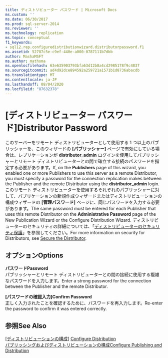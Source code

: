 ```yaml
---
title: ディストリビューター パスワード | Microsoft Docs
ms.custom: ''
ms.date: 06/30/2017
ms.prod: sql-server-2014
ms.reviewer: ''
ms.technology: replication
ms.topic: conceptual
f1_keywords:
- sql12.rep.configuredistributionwizard.distributorpassword.f1
ms.assetid: 52787c5e-c9ef-440e-a000-0787111b7dbb
author: MashaMSFT
ms.author: mathoma
ms.openlocfilehash: 63e635903793bfa63d12b8a4cd2985178f9c4837
ms.sourcegitcommit: ad4d92dce894592a259721a1571b1d8736abacdb
ms.translationtype: MT
ms.contentlocale: ja-JP
ms.lasthandoff: 08/04/2020
ms.locfileid: "87632378"
---
```

# <a name="distributor-password"></a><span data-ttu-id="80971-102">[ディストリビューター パスワード]</span><span class="sxs-lookup"><span data-stu-id="80971-102">Distributor Password</span></span>
  <span data-ttu-id="80971-103">このサーバーをリモート ディストリビューターとして使用する 1 つ以上のパブリッシャーを、このウィザードの **[パブリッシャー]** ページで有効にしている場合は、レプリケーションが **distributor_admin** ログインを使用してパブリッシャーとリモート ディストリビューターとの間で確立する接続のパスワードを指定する必要があります。</span><span class="sxs-lookup"><span data-stu-id="80971-103">If, on the **Publishers** page of this wizard, you enabled one or more Publishers to use this server as a remote Distributor, you must specify a password for the connection replication makes between the Publisher and the remote Distributor using the **distributor_admin** login.</span></span> <span data-ttu-id="80971-104">このリモート ディストリビューターを使用するそれぞれのパブリッシャーに対して、パブリケーションの新規作成ウィザードまたはディストリビューションの構成ウィザードの **[管理パスワード]** ページに、同じパスワードを入力する必要があります。</span><span class="sxs-lookup"><span data-stu-id="80971-104">The same password must be entered for each Publisher that uses this remote Distributor on the **Administrative Password** page of the New Publication Wizard or the Configure Distribution Wizard.</span></span> <span data-ttu-id="80971-105">ディストリビューターのセキュリティの詳細については、「[ディストリビューターのセキュリティ保護](security/secure-the-distributor.md)」を参照してください。</span><span class="sxs-lookup"><span data-stu-id="80971-105">For more information on security for Distributors, see [Secure the Distributor](security/secure-the-distributor.md).</span></span>  
  
## <a name="options"></a><span data-ttu-id="80971-106">オプション</span><span class="sxs-lookup"><span data-stu-id="80971-106">Options</span></span>  
 <span data-ttu-id="80971-107">**パスワード**</span><span class="sxs-lookup"><span data-stu-id="80971-107">**Password**</span></span>  
 <span data-ttu-id="80971-108">パブリッシャーとリモート ディストリビューターとの間の接続に使用する複雑なパスワードを入力します。</span><span class="sxs-lookup"><span data-stu-id="80971-108">Enter a strong password for the connection between the Publisher and the remote Distributor.</span></span>  
  
 <span data-ttu-id="80971-109">**[パスワードの確認入力]**</span><span class="sxs-lookup"><span data-stu-id="80971-109">**Confirm Password**</span></span>  
 <span data-ttu-id="80971-110">正しく入力されたことを確認するために、パスワードを再入力します。</span><span class="sxs-lookup"><span data-stu-id="80971-110">Re-enter the password to confirm it was entered correctly.</span></span>  
  
## <a name="see-also"></a><span data-ttu-id="80971-111">参照</span><span class="sxs-lookup"><span data-stu-id="80971-111">See Also</span></span>  
 <span data-ttu-id="80971-112">[[ディストリビューションの構成]](configure-distribution.md) </span><span class="sxs-lookup"><span data-stu-id="80971-112">[Configure Distribution](configure-distribution.md) </span></span>  
 [<span data-ttu-id="80971-113">パブリッシングおよびディストリビューションの構成</span><span class="sxs-lookup"><span data-stu-id="80971-113">Configure Publishing and Distribution</span></span>](configure-publishing-and-distribution.md)  
  
  
